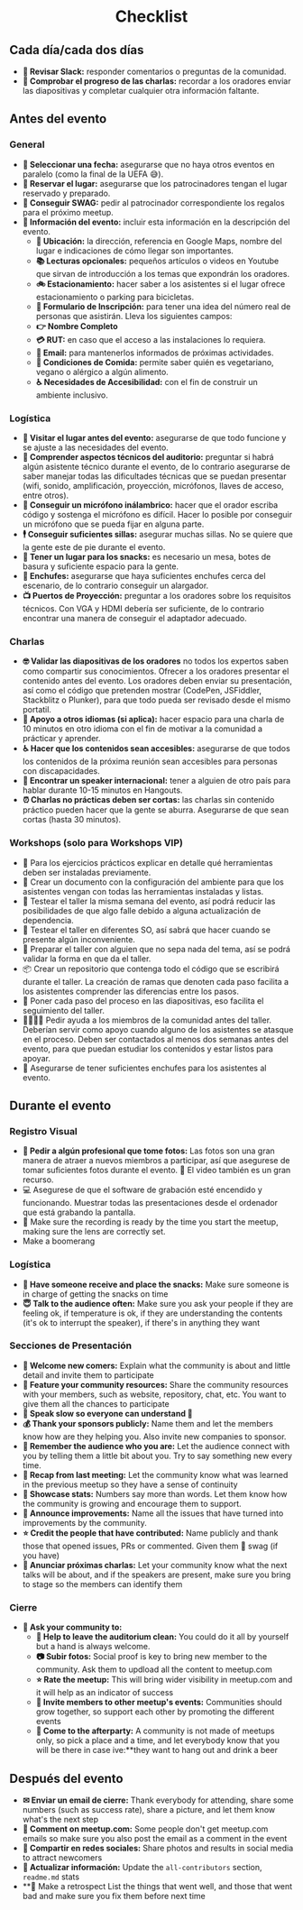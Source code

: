 <h1 align="center">Checklist</h1>

## Cada día/cada dos días

* **🤳 Revisar Slack:** responder comentarios o preguntas de la comunidad.
* **👮 Comprobar el progreso de las charlas:** recordar a los oradores enviar las diapositivas y completar cualquier otra información faltante.

## Antes del evento

### General

* **📆 Seleccionar una fecha:** asegurarse que no haya otros eventos en paralelo (como la final de la UEFA 😅).
* **🏢 Reservar el lugar:** asegurarse que los patrocinadores tengan el lugar reservado y preparado.
* **🎁 Conseguir SWAG:** pedir al patrocinador correspondiente los regalos para el próximo meetup.
* **📝 Información del evento:** incluir esta información en la descripción del evento.
    * **🏢 Ubicación:** la dirección, referencia en Google Maps, nombre del lugar e indicaciones de cómo llegar son importantes.
    * **📚 Lecturas opcionales:** pequeños artículos o videos en Youtube que sirvan de introducción a los temas que expondrán los oradores.
    * **🚲 Estacionamiento:** hacer saber a los asistentes si el lugar ofrece estacionamiento o parking para bicicletas.
    * **📝 Formulario de Inscripción:** para tener una idea del número real de personas que asistirán. Lleva los siguientes campos:
    * **👉 Nombre Completo**
    * **💳 RUT:** en caso que el acceso a las instalaciones lo requiera.
    * **📧 Email:** para mantenerlos informados de próximas actividades.
    * **🍎 Condiciones de Comida:** permite saber quién es vegetariano, vegano o alérgico a algún alimento.
    * **♿ Necesidades de Accesibilidad:** con el fin de construir un ambiente inclusivo.

### Logística

* **🏢 Visitar el lugar antes del evento:** asegurarse de que todo funcione y se ajuste a las necesidades del evento.
* **🔧 Comprender aspectos técnicos del auditorio:** preguntar si habrá algún asistente técnico durante el evento, de lo contrario asegurarse de saber manejar todas las dificultades técnicas que se puedan presentar (wifi, sonido, amplificación, proyección, micrófonos, llaves de acceso, entre otros).
* **🎤 Conseguir un micrófono inálambrico:** hacer que el orador escriba código y sostenga el micrófono es difícil. Hacer lo posible por conseguir un micrófono que se pueda fijar en alguna parte.
* **🕴 Conseguir suficientes sillas:** asegurar muchas sillas. No se quiere que la gente este de pie durante el evento.
* **🍪 Tener un lugar para los snacks:** es necesario un mesa, botes de basura y suficiente espacio para la gente.
* **🔌 Enchufes:** asegurarse que haya suficientes enchufes cerca del escenario, de lo contrario conseguir un alargador.
* **📺 Puertos de Proyección:** preguntar a los oradores sobre los requisitos técnicos. Con VGA y HDMI debería ser suficiente, de lo contrario encontrar una manera de conseguir el adaptador adecuado.

### Charlas

* **🤓 Validar las diapositivas de los oradores** no todos los expertos saben como compartir sus conocimientos. Ofrecer a los oradores presentar el contenido antes del evento. Los oradores deben enviar su presentación, así como el código que pretenden mostrar (CodePen, JSFiddler, Stackblitz o Plunker), para que todo pueda ser revisado desde el mismo portatil.
* **👄 Apoyo a otros idiomas (si aplica):**  hacer espacio para una charla de 10 minutos en otro idioma con el fin de motivar a la comunidad a prácticar y aprender.
* **♿️ Hacer que los contenidos sean accesibles:** asegurarse de que todos los contenidos de la próxima reunión sean accesibles para personas con discapacidades.
* **🤵 Encontrar un speaker internacional:** tener a alguien de otro país para hablar durante 10-15 minutos en Hangouts.
* **⏰ Charlas no prácticas deben ser cortas:** las charlas sin contenido práctico pueden hacer que la gente se aburra. Asegurarse de que sean cortas (hasta 30 minutos).

### Workshops (solo para Workshops VIP)

* 💾 Para los ejercicios prácticos explicar en detalle qué herramientas deben ser instaladas previamente.
* 📁 Crear un documento con la configuración del ambiente para que los asistentes vengan con todas las herramientas instaladas y listas.
* 🤳 Testear el taller la misma semana del evento, así podrá reducir las posibilidades de que algo falle debido a alguna actualización de dependencia.
* 💾 Testear el taller en diferentes SO, así sabrá que hacer cuando se presente algún inconveniente.
* 👴 Preparar el taller con alguien que no sepa nada del tema, así se podrá validar la forma en que da el taller.
* 📦 Crear un repositorio que contenga todo el código que se escribirá durante el taller. La creación de ramas que denoten cada paso facilita a los asistentes comprender las diferencias entre los pasos.
* 📝 Poner cada paso del proceso en las diapositivas, eso facilita el seguimiento del taller.
* 👨‍👩‍👧‍👦  Pedir ayuda a los miembros de la comunidad antes del taller. Deberían servir como apoyo cuando alguno de los asistentes se atasque en el proceso. Deben ser contactados al menos dos semanas antes del evento, para que puedan estudiar los contenidos y estar listos para apoyar.
* 🔌 Asegurarse de tener suficientes enchufes para los asistentes al evento.

## Durante el evento

### Registro Visual

* **🤳 Pedir a algún profesional que tome fotos:** Las fotos son una gran manera de atraer a nuevos miembros a participar, así que asegurese de tomar suficientes fotos durante el evento. 🎥 El video también es un gran recurso.
* 💻 Asegurese de que el software de grabación esté encendido y funcionando. Muestrar todas las presentaciones desde el ordenador que está grabando la pantalla.
* 🎥 Make sure the recording is ready by the time you start the meetup, making sure the lens are correctly set.
* Make a boomerang

### Logística

* **🍪 Have someone receive and place the snacks:** Make sure someone is in charge of getting the snacks on time
* **😇 Talk to the audience often:** Make sure you ask your people if they are feeling ok, if temperature is ok, if they are understanding the contents (it's ok to interrupt the speaker), if there's in anything they want

### Secciones de Presentación

* **🐣 Welcome new comers:** Explain what the community is about and little detail and invite them to participate
* **🔨 Feature your community resources:** Share the community resources with your members, such as website, repository, chat, etc. You want to give them all the chances to participate
* **👴 Speak slow so everyone can understand 👵**
* **💰 Thank your sponsors publicly:** Name them and let the members know how are they helping you. Also invite new companies to sponsor.
* **👦 Remember the audience who you are:** Let the audience connect with you by telling them a little bit about you. Try to say something new every time.
* **💭 Recap from last meeting:** Let the community know what was learned in the previous meetup so they have a sense of continuity
* **🔢 Showcase stats:** Numbers say more than words. Let them know how the community is growing and encourage them to support.
* **📢 Announce improvements:** Name all the issues that have turned into improvements by the community.
* **⭐ Credit the people that have contributed:** Name publicly and thank those that opened issues, PRs or commented. Given them 🎁 swag (if you have)
* **📢 Anunciar próximas charlas:** Let your community know what the next talks will be about, and if the speakers are present, make sure you bring to stage so the members can identify them

### Cierre

* **🕺 Ask your community to:**
    * **🕺 Help to leave the auditorium clean:** You could do it all by yourself but a hand is always welcome.
    * **📷 Subir fotos:** Social proof is key to bring new member to the community. Ask them to updload all the content to meetup.com
    * **⭐ Rate the meetup:** This will bring wider visibility in meetup.com and it will help as an indicator of success
    * **🕺 Invite members to other meetup's events:** Communities should grow together, so support each other by promoting the different events
    * **🎉 Come to the afterparty:** A community is not made of meetups only, so pick a place and a time, and let everybody know that you will be there in case ive:**they want to hang out and drink a beer

## Después del evento

* **✉ Enviar un email de cierre:** Thank everybody for attending, share some numbers (such as success rate), share a picture, and let them know what's the next step
* **📲 Comment on meetup.com:** Some people don't get meetup.com emails so make sure you also post the email as a comment in the event
* **📱 Compartir en redes sociales:** Share photos and results in social media to attract newcomers
* **📝 Actualizar información:** Update the `all-contributors` section, `readme.md` stats
* **📇 Make a retrospect List the things that went well, and those that went bad and make sure you fix them before next time
